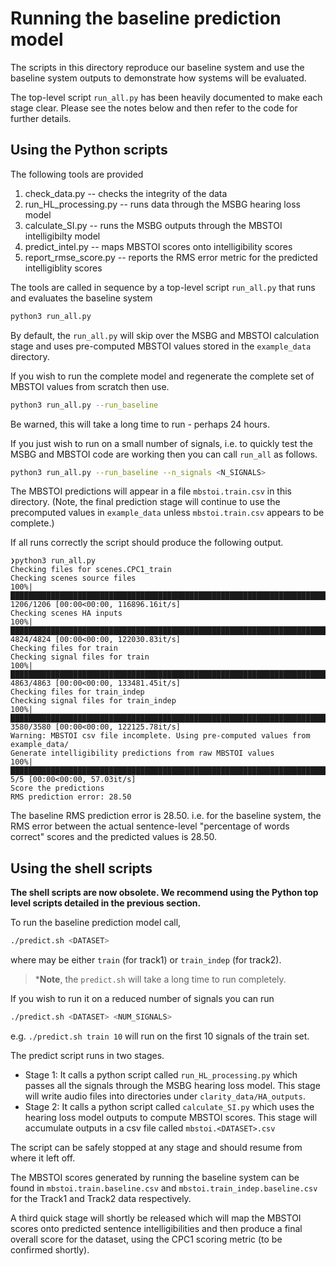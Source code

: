 # Running the baseline prediction model

The scripts in this directory reproduce our baseline system and use the baseline system outputs to demonstrate how systems will be evaluated.

The top-level script ```run_all.py``` has been heavily documented to make each stage clear. Please see the notes below and then refer to the 
code for further details.
## Using the Python scripts

The following tools are provided 

  1. check_data.py -- checks the integrity of the data
  2. run_HL_processing.py -- runs data through the MSBG hearing loss model
  3. calculate_SI.py -- runs the MSBG outputs through the MBSTOI intelligibilty model
  4. predict_intel.py -- maps MBSTOI scores onto intelligibility scores
  5. report_rmse_score.py -- reports the RMS error metric for the predicted intelligiblity scores

The tools are called in sequence by a top-level script `run_all.py` that runs and evaluates the baseline system

```bash
python3 run_all.py
```

By default, the `run_all.py` will skip over the MSBG and MBSTOI calculation stage and uses pre-computed MBSTOI values stored in the `example_data` directory.

If you wish to run the complete model and regenerate the complete set of MBSTOI values from scratch then use.

```bash
python3 run_all.py --run_baseline
```

Be warned, this will take a long time to run - perhaps 24 hours. 

If you just wish to run on a small number of signals, i.e. to quickly test the MSBG and MBSTOI code are working then you can call `run_all` as follows.

```bash
python3 run_all.py --run_baseline --n_signals <N_SIGNALS>
```

The MBSTOI predictions will appear in a file `mbstoi.train.csv` in this directory. (Note, the final prediction stage will continue to use the precomputed values in `example_data` unless `mbstoi.train.csv` appears to be complete.)

If all runs correctly the script should produce the following output.

```
❯python3 run_all.py
Checking files for scenes.CPC1_train
Checking scenes source files
100%|█████████████████████████████████████████████████████████████████████████████████████| 1206/1206 [00:00<00:00, 116896.16it/s]
Checking scenes HA inputs
100%|█████████████████████████████████████████████████████████████████████████████████████| 4824/4824 [00:00<00:00, 122030.83it/s]
Checking files for train
Checking signal files for train
100%|█████████████████████████████████████████████████████████████████████████████████████| 4863/4863 [00:00<00:00, 133481.45it/s]
Checking files for train_indep
Checking signal files for train_indep
100%|█████████████████████████████████████████████████████████████████████████████████████| 3580/3580 [00:00<00:00, 122125.78it/s]
Warning: MBSTOI csv file incomplete. Using pre-computed values from example_data/
Generate intelligibility predictions from raw MBSTOI values
100%|███████████████████████████████████████████████████████████████████████████████████████████████| 5/5 [00:00<00:00, 57.03it/s]
Score the predictions
RMS prediction error: 28.50
```

The baseline RMS prediction error is 28.50.  i.e. for the baseline system, the RMS error between the actual sentence-level "percentage of words correct" scores and the predicted values is 28.50.

## Using the shell scripts 

**The shell scripts are now obsolete. We recommend using the Python top level scripts detailed in the previous section.**

To run the baseline prediction model call,

```bash
./predict.sh <DATASET>
```

where <DATASET> may be either `train` (for track1) or `train_indep` (for track2).

> ***Note**, the `predict.sh` will take a long time to run completely.

If you wish to run it on a reduced number of signals you can run

```bash
./predict.sh <DATASET> <NUM_SIGNALS>
```

e.g. `./predict.sh train 10` will run on the first 10 signals of the train set.

The predict script runs in two stages.

- Stage 1: It calls a python script called `run_HL_processing.py` which passes all the signals through the MSBG hearing loss model. This stage will write audio files into directories under `clarity_data/HA_outputs`.
- Stage 2: It calls a python script called `calculate_SI.py` which uses the hearing loss model outputs to compute MBSTOI scores. This stage will accumulate outputs in a csv file called `mbstoi.<DATASET>.csv`

The script can be safely stopped at any stage and should resume from where it left off.

The MBSTOI scores generated by running the baseline system can be found in  `mbstoi.train.baseline.csv` and `mbstoi.train_indep.baseline.csv` for the Track1 and Track2 data respectively.

A third quick stage will shortly be released which will map the MBSTOI scores onto predicted sentence intelligibilities and then produce a final overall score for the dataset, using the CPC1 scoring metric (to be confirmed shortly).
